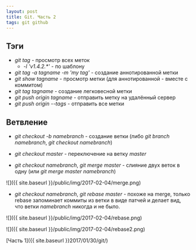 ```yaml
---
layout: post
title: Git. Часть 2
tags: git github
---
```


## Тэги
- *git tag* - просмотр всех меток
	- *-l 'v1.4.2.\*'* - по шаблону
- *git tag -a tagname -m 'my tag'* - создание аннотированной метки
- *git show tagname* - просмотр метки (для аннотированной - вместе с коммитом)
- *git tag tagname* - создание легковесной метки
- *git push origin tagname* - отправить метку на удалённый сервер
- *git push origin --tags* - отправить все метки 

## Ветвление
- *git checkout -b namebranch* - создание ветки (либо *git branch namebranch*, *git checkout namebranch*)
- *git checkout master* - переключение на ветку *master*

- *git checkout namebranch*, *git merge master* - слияние двух веток в одну (или *git merge master namebranch*)

![]({{ site.baseurl }}/public/img/2017-02-04/merge.png)

- *git checkout namebranch*, *git rebase master* - похоже на merge, только rebase запоминает коммиты из ветки в виде патчей и делает вид, что ветки *namebranch* никогда и не было.

![]({{ site.baseurl }}/public/img/2017-02-04/rebase.png)

![]({{ site.baseurl }}/public/img/2017-02-04/rebase2.png)

[Часть 1]({{ site.baseurl }}2017/01/30/git/)